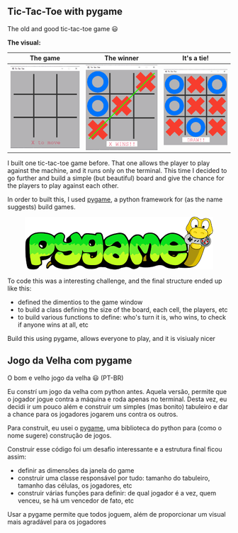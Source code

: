 ## Tic-Tac-Toe with pygame

The old and good tic-tac-toe game :smiley:

**The visual:**

<div align="center">
  
| The game|The winner|It's a tie!|
|:-------:|:--------:|:---------:|
| ![example](images/tic-tac-toe.png) | ![example](images/x-wins.png) | ![example](images/tie.png) |

</div>

I built one tic-tac-toe game before. That one allows the player to play against the machine, and it runs only on the terminal. This time I decided to go further and build a simple (but beautiful) board and give the chance for the players to play against each other.

In order to built this, I used [pygame](https://www.pygame.org/news), a python framework for (as the name suggests) build games.

<div align="center">
  
![](images/pygame.png)
  
</div>

To code this was a interesting challenge, and the final structure ended up like this:
- defined the dimentios to the game window
- to build a class defining the size of the board, each cell, the players, etc
- to build various functions to define: who's turn it is, who wins, to check if anyone wins at all, etc

Build this using pygame, allows everyone to play, and it is visiualy nicer

## Jogo da Velha com pygame

O bom e velho jogo da velha :smiley: (PT-BR)

Eu constrí um jogo da velha com python antes. Aquela versão, permite que o jogador jogue contra a máquina e roda apenas no terminal. Desta vez, eu decidi ir um pouco além e construir um simples (mas bonito) tabuleiro e dar a chance para os jogadores jogarem uns contra os outros.

Para construit, eu usei o [pygame](https://www.pygame.org/news), uma biblioteca do python para (como o nome sugere) construção de jogos.

Construir esse código foi um desafio interessante e a estrutura final ficou assim:
- definir as dimensões da janela do game
- construir uma classe responsável por tudo: tamanho do tabuleiro, tamanho das células, os jogadores, etc
- construir várias funções para definir: de qual jogador é a vez, quem venceu, se há um vencedor de fato, etc

Usar a pygame permite que todos joguem, além de proporcionar um visual mais agradável para os jogadores

